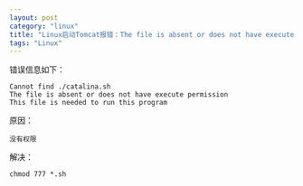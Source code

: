 ```yaml
---
layout: post
category: "linux"
title: "Linux启动Tomcat报错：The file is absent or does not have execute permission"
tags: "Linux"
---
```


错误信息如下：  

    Cannot find ./catalina.sh
    The file is absent or does not have execute permission
    This file is needed to run this program

原因：  

    没有权限  

解决：

    chmod 777 *.sh

